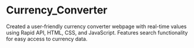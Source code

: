 # Currency_Converter
Created a user-friendly currency converter webpage with real-time values using Rapid API, HTML, CSS, and JavaScript. Features search functionality for easy access to currency data.
